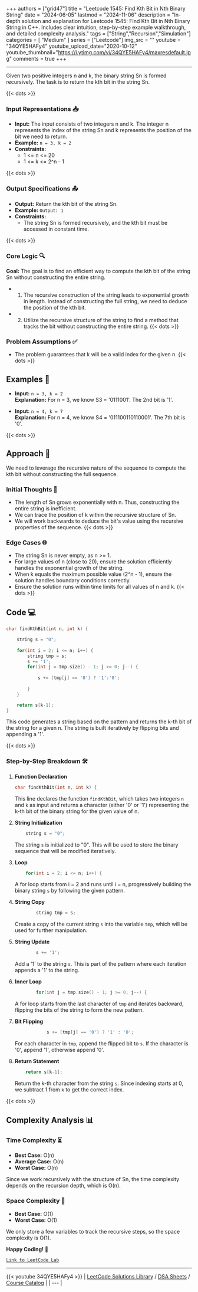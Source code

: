 
+++
authors = ["grid47"]
title = "Leetcode 1545: Find Kth Bit in Nth Binary String"
date = "2024-06-05"
lastmod = "2024-11-06"
description = "In-depth solution and explanation for Leetcode 1545: Find Kth Bit in Nth Binary String in C++. Includes clear intuition, step-by-step example walkthrough, and detailed complexity analysis."
tags = ["String","Recursion","Simulation"]
categories = [
    "Medium"
]
series = ["Leetcode"]
img_src = ""
youtube = "34QYE5HAFy4"
youtube_upload_date="2020-10-12"
youtube_thumbnail="https://i.ytimg.com/vi/34QYE5HAFy4/maxresdefault.jpg"
comments = true
+++



---
Given two positive integers n and k, the binary string Sn is formed recursively. The task is to return the kth bit in the string Sn.
<!--more-->
{{< dots >}}
### Input Representations 📥
- **Input:** The input consists of two integers n and k. The integer n represents the index of the string Sn and k represents the position of the bit we need to return.
- **Example:** `n = 3, k = 2`
- **Constraints:**
	- 1 <= n <= 20
	- 1 <= k <= 2^n - 1

{{< dots >}}
### Output Specifications 📤
- **Output:** Return the kth bit of the string Sn.
- **Example:** `Output: 1`
- **Constraints:**
	- The string Sn is formed recursively, and the kth bit must be accessed in constant time.

{{< dots >}}
### Core Logic 🔍
**Goal:** The goal is to find an efficient way to compute the kth bit of the string Sn without constructing the entire string.

- 1. The recursive construction of the string leads to exponential growth in length. Instead of constructing the full string, we need to deduce the position of the kth bit.
- 2. Utilize the recursive structure of the string to find a method that tracks the bit without constructing the entire string.
{{< dots >}}
### Problem Assumptions ✅
- The problem guarantees that k will be a valid index for the given n.
{{< dots >}}
## Examples 🧩
- **Input:** `n = 3, k = 2`  \
  **Explanation:** For n = 3, we know S3 = '0111001'. The 2nd bit is '1'.

- **Input:** `n = 4, k = 7`  \
  **Explanation:** For n = 4, we know S4 = '011100110110001'. The 7th bit is '0'.

{{< dots >}}
## Approach 🚀
We need to leverage the recursive nature of the sequence to compute the kth bit without constructing the full sequence.

### Initial Thoughts 💭
- The length of Sn grows exponentially with n. Thus, constructing the entire string is inefficient.
- We can trace the position of k within the recursive structure of Sn.
- We will work backwards to deduce the bit's value using the recursive properties of the sequence.
{{< dots >}}
### Edge Cases 🌐
- The string Sn is never empty, as n >= 1.
- For large values of n (close to 20), ensure the solution efficiently handles the exponential growth of the string.
- When k equals the maximum possible value (2^n - 1), ensure the solution handles boundary conditions correctly.
- Ensure the solution runs within time limits for all values of n and k.
{{< dots >}}
## Code 💻
```cpp
char findKthBit(int n, int k) {

    string s = "0";
    
    for(int i = 2; i <= n; i++) {
        string tmp = s;
        s += '1';
        for(int j = tmp.size() - 1; j >= 0; j--) {
            
            s += (tmp[j] == '0') ? '1':'0';
            
        }
    }

    return s[k-1];
}
```

This code generates a string based on the pattern and returns the k-th bit of the string for a given n. The string is built iteratively by flipping bits and appending a '1'.

{{< dots >}}
### Step-by-Step Breakdown 🛠️
1. **Function Declaration**
	```cpp
	char findKthBit(int n, int k) {
	```
	This line declares the function `findKthBit`, which takes two integers `n` and `k` as input and returns a character (either '0' or '1') representing the k-th bit of the binary string for the given value of n.

2. **String Initialization**
	```cpp
	    string s = "0";
	```
	The string `s` is initialized to "0". This will be used to store the binary sequence that will be modified iteratively.

3. **Loop**
	```cpp
	    for(int i = 2; i <= n; i++) {
	```
	A for loop starts from i = 2 and runs until i = n, progressively building the binary string `s` by following the given pattern.

4. **String Copy**
	```cpp
	        string tmp = s;
	```
	Create a copy of the current string `s` into the variable `tmp`, which will be used for further manipulation.

5. **String Update**
	```cpp
	        s += '1';
	```
	Add a '1' to the string `s`. This is part of the pattern where each iteration appends a '1' to the string.

6. **Inner Loop**
	```cpp
	        for(int j = tmp.size() - 1; j >= 0; j--) {
	```
	A for loop starts from the last character of `tmp` and iterates backward, flipping the bits of the string to form the new pattern.

7. **Bit Flipping**
	```cpp
	            s += (tmp[j] == '0') ? '1' : '0';
	```
	For each character in `tmp`, append the flipped bit to `s`. If the character is '0', append '1', otherwise append '0'.

8. **Return Statement**
	```cpp
	    return s[k-1];
	```
	Return the k-th character from the string `s`. Since indexing starts at 0, we subtract 1 from `k` to get the correct index.

{{< dots >}}
## Complexity Analysis 📊
### Time Complexity ⏳
- **Best Case:** O(n)
- **Average Case:** O(n)
- **Worst Case:** O(n)

Since we work recursively with the structure of Sn, the time complexity depends on the recursion depth, which is O(n).

### Space Complexity 💾
- **Best Case:** O(1)
- **Worst Case:** O(1)

We only store a few variables to track the recursive steps, so the space complexity is O(1).

**Happy Coding! 🎉**


[`Link to LeetCode Lab`](https://leetcode.com/problems/find-kth-bit-in-nth-binary-string/description/)

---
{{< youtube 34QYE5HAFy4 >}}
| [LeetCode Solutions Library](https://grid47.xyz/leetcode/) / [DSA Sheets](https://grid47.xyz/sheets/) / [Course Catalog](https://grid47.xyz/courses/) |
| --- |
